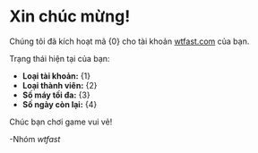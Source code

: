 # Xin chúc mừng!

Chúng tôi đã kích hoạt mã {0} cho tài khoản [wtfast.com](https://wtfast.com) của bạn.

Trạng thái hiện tại của bạn:

* **Loại tài khoản:** {1}
* **Loại thành viên:** {2}
* **Số máy tối đa:** {3}
* **Số ngày còn lại:** {4}

Chúc bạn chơi game vui vẻ!

-Nhóm *wtfast*
